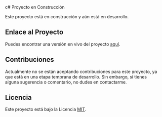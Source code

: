 c# Proyecto en Construcción

Este proyecto está en construcción y aún está en desarrollo.

## Enlace al Proyecto

Puedes encontrar una versión en vivo del proyecto [aquí](https://statuesque-donut-a65b89.netlify.app/).

## Contribuciones

Actualmente no se están aceptando contribuciones para este proyecto, ya que está en una etapa temprana de desarrollo. Sin embargo, si tienes alguna sugerencia o comentario, no dudes en contactarme.

## Licencia

Este proyecto está bajo la Licencia [MIT](LICENSE).
